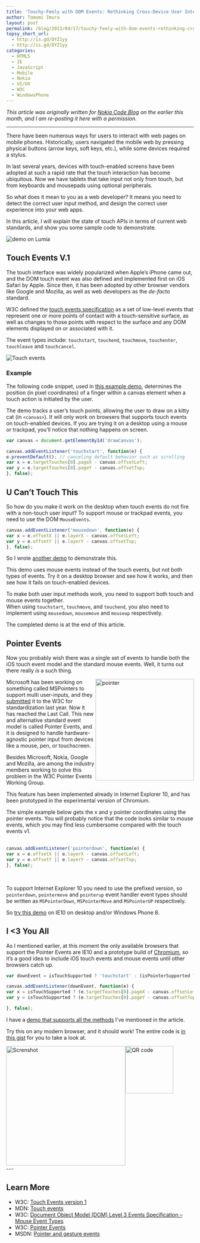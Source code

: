 ```yaml
---
title: 'Touchy-Feely with DOM Events: Rethinking Cross-Device User Interaction'
author: Tomomi Imura
layout: post
permalink: /blog/2013/04/17/touchy-feely-with-dom-events-rethinking-cross-device-user-interaction/
topsy_short_url:
  - http://is.gd/DYZ1yy
  - http://is.gd/DYZ1yy
categories:
  - HTML5
  - IE
  - JavaScript
  - Mobile
  - Nokia
  - UI/UX
  - W3C
  - WindowsPhone
---
```

*This article was originally written for <a href="http://www.developer.nokia.com/Blogs/Code/2013/04/02/touchy-feely-with-dom-events-rethinking-cross-device-user-interaction/" target="_blank">Nokia Code Blog</a> on the earlier this month, and I am re-posting it here with a permission.*

* * *

There have been numerous ways for users to interact with web pages on mobile phones. Historically, users navigated the mobile web by pressing physical buttons (arrow keys, soft keys, etc.), while some devices required a stylus.

In last several years, devices with touch-enabled screens have been adopted at such a rapid rate that the touch interaction has become ubiquitous. Now we have tablets that take input not only from touch, but from keyboards and mousepads using optional peripherals.

So what does it mean to you as a web developer? It means you need to detect the correct user input method, and design the correct user experience into your web apps.

In this article, I will explain the state of touch APIs in terms of current web standards, and show you some sample code to demonstrate.

![demo on Lumia](/assets/images/articles/2013/04/touch-lumia920.jpg "Touch demo on Lumia 920")

## Touch Events V.1

The touch interface was widely popularized when Apple&#8217;s iPhone came out, and the DOM touch event was also defined and implemented first on iOS Safari by Apple. Since then, it has been adopted by other browser vendors like Google and Mozilla, as well as web developers as the *de-facto* standard.

W3C defined the <a href="http://www.w3.org/TR/touch-events/" target="_blank">touch events specification</a> as a set of low-level events that represent one or more points of contact with a touch-sensitive surface, as well as changes to those points with respect to the surface and any DOM elements displayed on or associated with it.

The event types include: `touchstart`, `touchend`, `touchmove`, `touchenter`, `touchleave` and `touchcancel`.

![Touch events](/assets/images/articles/2013/04/touchevents.png "Touch events")

### Example

The following code snippet, used in <a href="https://dl.dropbox.com/u/1330446/demo/touch-events.html" target="_blank">this example demo</a>, determines the position (in pixel coordinates) of a finger within a canvas element when a touch action is initiated by the user.

The demo tracks a user&#8217;s touch points, allowing the user to draw on a kitty cat (in `<canvas>`). It will only work on browsers that supports touch events on touch-enabled devices. If you are trying it on a desktop using a mouse or trackpad, you&#8217;ll notice that nothing happens on screen.

```javascript
var canvas = document.getElementById('drawCanvas');

canvas.addEventListener('touchstart', function(e) {
e.preventDefault(); // canceling default behavior such as scrolling
var x = e.targetTouches[0].pageX - canvas.offsetLeft;
var y = e.targetTouches[0].pageY - canvas.offsetTop;
}, false);
```


## U Can&#8217;t Touch This

So how do you make it work on the desktop when touch events do not fire with a non-touch user input? To support mouse or trackpad events, you need to use the DOM `MouseEvents`.

```javascript
canvas.addEventListener('mousedown', function(e) {
var x = e.offsetX || e.layerX - canvas.offsetLeft; 
var y = e.offsetY || e.layerY - canvas.offsetTop;
}, false);
```


So I wrote <a href="https://dl.dropbox.com/u/1330446/demo/mouse-events.html" target="_blank">another demo</a> to demonstrate this.

This demo uses mouse events instead of the touch events, but not both types of events. Try it on a desktop browser and see how it works, and then see how it fails on touch-enabled devices.

To make both user input methods work, you need to support both touch and mouse events together.  
When using `touchstart`, `touchmove`, and `touchend`, you also need to implement using `mousedown`, `mousemove` and `mouseup` respectively.

The completed demo is at the end of this article.

## Pointer Events

Now you probably wish there was a single set of events to handle both the iOS touch event model and the standard mouse events. Well, it turns out there really *is* a such thing.

<img src="/assets/images/articles/2013/04/pointer.png" alt="pointer" width="264" height="272" align="right" />


Microsoft has been working on something called MSPointers to support multi user-inputs, and they <a href="http://www.w3.org/TR/pointerevents" target="_blank">submitted</a> it to the W3C for standardization last year. Now it has reached the Last Call. This new and alternative standard event model is called Pointer Events, and it is designed to handle hardware-agnostic pointer input from devices like a mouse, pen, or touchscreen.

Besides Microsoft, Nokia, Google and Mozilla, are among the industry members working to solve this problem in the W3C Pointer Events Working Group.

This feature has been implemented already in Internet Explorer 10, and has been prototyped in the experimental version of Chromium.

The simple example below gets the x and y pointer coordinates using the pointer events. You will probably notice that the code looks similar to mouse events, which you may find less cumbersome compared with the touch events v1.  
<br style="clear:both" />

```javascript
canvas.addEventListener('pointerdown', function(e) {
var x = e.offsetX || e.layerX - canvas.offsetLeft;
var y = e.offsetY || e.layerY - canvas.offsetTop;
}, false);
```

&nbsp;

To support Internet Explorer 10 you need to use the prefixed version, so `pointerdown`, `pointermove` and `pointerup` event handler event types should be written as `MSPointerDown`, `MSPointerMove` and `MSPointerUP` respectively.

So <a href="https://dl.dropbox.com/u/1330446/tests/pointer-events.html" target="_blank">try this demo</a> on IE10 on desktop and/or Windows Phone 8.

## I <3 You All

As I mentioned earlier, at this moment the only available browsers that support the Pointer Events are IE10 and a prototype build of <a href="http://appendto.com/blog/2013/02/prototype-chromium-build-with-support-for-ms-pointer-events/" target="_blank">Chromium</a>, so it&#8217;s a good idea to include iOS touch events and mouse events until other browsers catch up.

```javascript
var downEvent = isTouchSupported ? 'touchstart' : (isPointerSupported ? 'MSPointerDown' : 'mousedown');

canvas.addEventListener(downEvent, function(e) {
var x = isTouchSupported ? (e.targetTouches[0].pageX - canvas.offsetLeft) : (e.offsetX || e.layerX - canvas.offsetLeft);
var y = isTouchSupported ? (e.targetTouches[0].pageY - canvas.offsetTop) : (e.offsetY || e.layerY - canvas.offsetTop);

}, false);
```


I have a <a href="https://dl.dropbox.com/u/1330446/demo/all-events.html" target="_blank">demo that supports all the methods</a> I&#8217;ve mentioned in the article.

Try this on any modern browser, and it should work! The entire code is <a href="https://gist.github.com/girliemac/5279460" target="_blank">in this gist</a> for you to take a look at.

<img alt="Screnshot" src="/assets/images/articles/2013/04/wp_ss_20130330_0001.png" width="320" style="float:left" />

<img src="/assets/images/articles/2013/04/qr-pointer-demo.png" alt="QR code" width="129" height="127" />

<br style="clear:both" />
---

## Learn More

*   W3C: <a href="http://www.w3.org/TR/touch-events/" target="_blank">Touch Events version 1</a>
*   MDN: <a href="https://developer.mozilla.org/en-US/docs/DOM/Touch_events" target="_blank">Touch events</a>
*   W3C: <a href="http://www.w3.org/TR/DOM-Level-3-Events/#events-mouseevents" target="_blank">Document Object Model (DOM) Level 3 Events Specification &#8211; Mouse Event Types</a>
*   W3C: <a href="http://www.w3.org/TR/pointerevents/" target="_blank">Pointer Events</a>
*   MSDN: <a href="http://http://msdn.microsoft.com/en-us/library/ie/hh673557(v=vs.85).aspx" target="_blank">Pointer and gesture events</a>